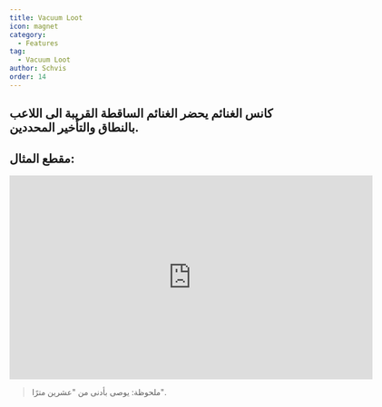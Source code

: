 ```yaml
---
title: Vacuum Loot
icon: magnet
category:
  - Features
tag:
  - Vacuum Loot
author: Schvis
order: 14
---
```


## كانس الغنائم يحضر الغنائم الساقطة القريبة الى اللاعب بالنطاق والتأخير المحددين.

## مقطع المثال:

<div class="iframe-container"><iframe width="640" height="360" src="https://www.youtube.com/embed/iMElTsNF77c?list=PL5eI1Tb64p56g27qfYk7VuFTz4FK6YrKa" title="Korepi - Vacuum Loot" frameborder="0" allow="accelerometer; autoplay; clipboard-write; encrypted-media; gyroscope; picture-in-picture; web-share" allowfullscreen></iframe></div>

>ملحوظة: يوصى بأدنى من "عشرين مترًا".
